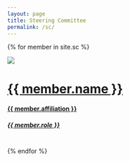 ```yaml
---
layout: page
title: Steering Committee
permalink: /sc/
---
```




{% for member in site.sc %}

<div class="project" style="margin-bottom:3em">
<a href="{{ member.website }}" target="_blank">
<img class="thumbnail" src="{{ member.picture }}"/>
<h1>{{ member.name }}</h1>
<h4>{{ member.affiliation }}</h4>
<h5>{{ member.role }}</h5>
</a>
</div>

{% endfor %}
